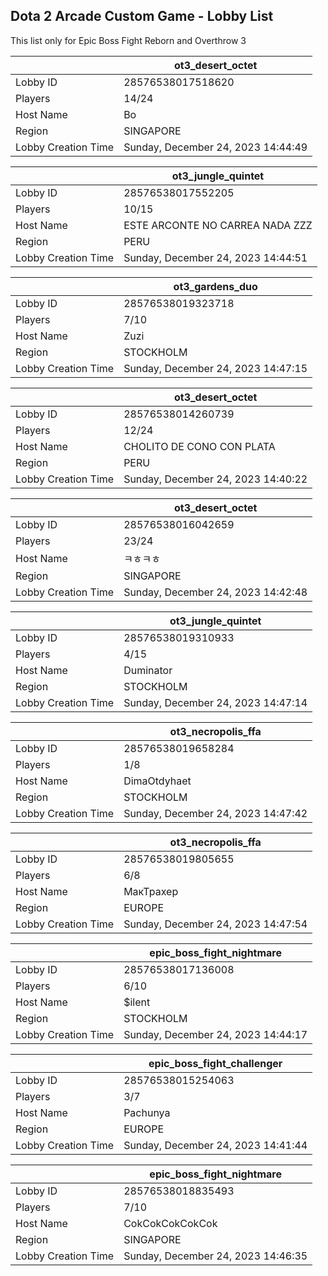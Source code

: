 ## Dota 2 Arcade Custom Game - Lobby List

This list only for Epic Boss Fight Reborn and Overthrow 3

|  | ot3_desert_octet |
| ------ | ------ |
| Lobby ID | 28576538017518620 |
| Players | 14/24 |
| Host Name | Bo |
| Region | SINGAPORE |
| Lobby Creation Time | Sunday, December 24, 2023 14:44:49 |


|  | ot3_jungle_quintet |
| ------ | ------ |
| Lobby ID | 28576538017552205 |
| Players | 10/15 |
| Host Name | ESTE ARCONTE NO CARREA NADA ZZZ |
| Region | PERU |
| Lobby Creation Time | Sunday, December 24, 2023 14:44:51 |


|  | ot3_gardens_duo |
| ------ | ------ |
| Lobby ID | 28576538019323718 |
| Players | 7/10 |
| Host Name | Zuzi |
| Region | STOCKHOLM |
| Lobby Creation Time | Sunday, December 24, 2023 14:47:15 |


|  | ot3_desert_octet |
| ------ | ------ |
| Lobby ID | 28576538014260739 |
| Players | 12/24 |
| Host Name | CHOLITO DE CONO CON PLATA |
| Region | PERU |
| Lobby Creation Time | Sunday, December 24, 2023 14:40:22 |


|  | ot3_desert_octet |
| ------ | ------ |
| Lobby ID | 28576538016042659 |
| Players | 23/24 |
| Host Name | ㅋㅎㅋㅎ |
| Region | SINGAPORE |
| Lobby Creation Time | Sunday, December 24, 2023 14:42:48 |


|  | ot3_jungle_quintet |
| ------ | ------ |
| Lobby ID | 28576538019310933 |
| Players | 4/15 |
| Host Name | Duminator |
| Region | STOCKHOLM |
| Lobby Creation Time | Sunday, December 24, 2023 14:47:14 |


|  | ot3_necropolis_ffa |
| ------ | ------ |
| Lobby ID | 28576538019658284 |
| Players | 1/8 |
| Host Name | DimaOtdyhaet |
| Region | STOCKHOLM |
| Lobby Creation Time | Sunday, December 24, 2023 14:47:42 |


|  | ot3_necropolis_ffa |
| ------ | ------ |
| Lobby ID | 28576538019805655 |
| Players | 6/8 |
| Host Name | МакТрахер |
| Region | EUROPE |
| Lobby Creation Time | Sunday, December 24, 2023 14:47:54 |


|  | epic_boss_fight_nightmare |
| ------ | ------ |
| Lobby ID | 28576538017136008 |
| Players | 6/10 |
| Host Name | $ilent |
| Region | STOCKHOLM |
| Lobby Creation Time | Sunday, December 24, 2023 14:44:17 |


|  | epic_boss_fight_challenger |
| ------ | ------ |
| Lobby ID | 28576538015254063 |
| Players | 3/7 |
| Host Name | Pachunya |
| Region | EUROPE |
| Lobby Creation Time | Sunday, December 24, 2023 14:41:44 |


|  | epic_boss_fight_nightmare |
| ------ | ------ |
| Lobby ID | 28576538018835493 |
| Players | 7/10 |
| Host Name | CokCokCokCokCok |
| Region | SINGAPORE |
| Lobby Creation Time | Sunday, December 24, 2023 14:46:35 |


